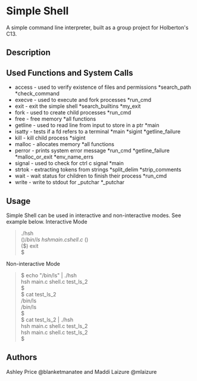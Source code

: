 # Simple Shell
A simple command line interpreter, built as a group project for Holberton's
C13.

## Description

## Used Functions and System Calls
* access - used to verify existence of files and permissions
    *search_path
    *check_command
* execve - used to execute and fork processes
  *run_cmd
* exit - exit the simple shell
  *search_builtins
  *my_exit
* fork - used to create child processes
  *run_cmd
* free - free memory
  *all functions
* getline - used to read line from input to store in a ptr
  *main
* isatty - tests if a fd refers to a terminal
  *main
  *sigint
  *getline_failure
* kill - kill child process
  *sigint
* malloc - allocates memory
  *all functions
* perror - prints system error message
  *run_cmd
  *getline_failure
  *malloc_or_exit
  *env_name_errs
* signal - used to check for ctrl c signal
  *main
* strtok - extracting tokens from strings
  *split_delim
  *strip_comments
* wait - wait status for children to finish their process
  *run_cmd
* write - write to stdout for _putchar
  *_putchar
## Usage
Simple Shell can be used in interactive and non-interactive modes. See example below.
Interactive Mode

>./hsh\
($) /bin/ls\
hsh main.c shell.c\
($)\
($) exit\
$

Non-interactive Mode
>$ echo "/bin/ls" | ./hsh\
hsh main.c shell.c test_ls_2\
$\
$ cat test_ls_2\
/bin/ls\
/bin/ls\
$\
$ cat test_ls_2 | ./hsh\
hsh main.c shell.c test_ls_2\
hsh main.c shell.c test_ls_2\
$


## Authors
Ashley Price @blanketmanatee and Maddi Laizure @mlaizure
